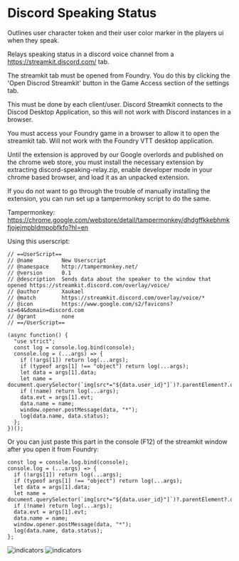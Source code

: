 # Discord Speaking Status
Outlines user character token and their user color marker in the players ui when they speak.

Relays speaking status in a discord voice channel from a https://streamkit.discord.com/ tab.

The streamkit tab must be opened from Foundry. You do this by clicking the 'Open Discrod Streamkit' button in the Game Access section of the settings tab.

This must be done by each client/user. Discord Streamkit connects to the Discod Desktop Application, so this will not work with Discord instances in a browser.

You must access your Foundry game in a browser to allow it to open the streamkit tab. Will not work with the Foundry VTT desktop application.

Until the extension is approved by our Google overlords and published on the chrome web store, you must install the necessary extension by extracting discord-speaking-relay.zip, enable developer mode in your chrome based browser, and load it as an unpacked extension.

If you do not want to go through the trouble of manually installing the extension, you can run set up a tampermonkey script to do the same.

Tampermonkey: https://chrome.google.com/webstore/detail/tampermonkey/dhdgffkkebhmkfjojejmpbldmpobfkfo?hl=en

Using this userscript:
````
// ==UserScript==
// @name         New Userscript
// @namespace    http://tampermonkey.net/
// @version      0.1
// @description  Sends data about the speaker to the window that opened https://streamkit.discord.com/overlay/voice/
// @author       Xaukael
// @match        https://streamkit.discord.com/overlay/voice/*
// @icon         https://www.google.com/s2/favicons?sz=64&domain=discord.com
// @grant        none
// ==/UserScript==

(async function() {
  "use strict";
  const log = console.log.bind(console);
  console.log = (...args) => {
    if (!args[1]) return log(...args);
    if (typeof args[1] !== "object") return log(...args);
    let data = args[1].data;
    let name = document.querySelector(`img[src*="${data.user_id}"]`)?.parentElement?.querySelector("span").innerHTML;
    if (!name) return log(...args);
    data.evt = args[1].evt;
    data.name = name;
    window.opener.postMessage(data, "*");
    log(data.name, data.status);
  };
})();
````
Or you can just paste this part in the console (F12) of the streamkit window after you open it from Foundry:
````
const log = console.log.bind(console);
console.log = (...args) => {
  if (!args[1]) return log(...args);
  if (typeof args[1] !== "object") return log(...args);
  let data = args[1].data;
  let name = document.querySelector(`img[src*="${data.user_id}"]`)?.parentElement?.querySelector("span").innerHTML;
  if (!name) return log(...args);
  data.evt = args[1].evt;
  data.name = name;
  window.opener.postMessage(data, "*");
  log(data.name, data.status);
};
````

![indicators](https://github.com/xaukael/discord-speaking-status/blob/ba76675eb8316e94bc6fb246feaaed041ca669d0/speaking-indicators.jpg)
![indicators](https://github.com/xaukael/discord-speaking-status/blob/6c7381110f913505221f74d2969e952d4b6b1d67/to-open-streamkit-tab.jpg)
